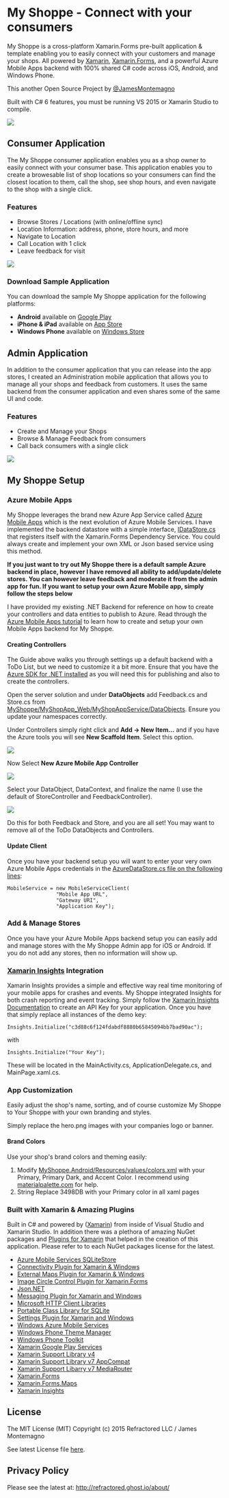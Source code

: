 # My Shoppe - Connect with your consumers

My Shoppe is a cross-platform Xamarin.Forms pre-built application & template enabling you to easily connect with your customers and manage your shops. All powered by [Xamarin](http://www.xamarin.com), [Xamarin.Forms](http://www.xamarin.com/forms), and  a powerful Azure Mobile Apps backend with 100% shared C# code across iOS, Android, and Windows Phone.

This another Open Source Project by [@JamesMontemagno](http://www.twitter.com/jamesmontemagno)

Built with C# 6 features, you must be running VS 2015 or Xamarin Studio to compile. 

![](art/myshoppepromo.png)

## Consumer Application
The My Shoppe consumer application enables you as a shop owner to easily connect with your consumer base. This application  enables you to create a browesable list of shop locations so your consumers can find the closest location to them, call the shop, see shop hours, and even navigate to the shop with a single click.

### Features
* Browse Stores / Locations (with online/offline sync)
* Location Information: address, phone, store hours, and more
* Navigate to Location
* Call Location with 1 click
* Leave feedback for visit

![](art/MyShoppeHeroSmall.png)

### Download Sample Application
You can download the sample My Shoppe application for the following platforms:

* **Android** available on [Google Play](https://play.google.com/store/apps/details?id=com.refractored.myshoppe)
* **iPhone & iPad** available on [App Store](https://itunes.apple.com/us/app/my-shoppe/id1014747999?ls=1&mt=8) 
* **Windows Phone** available on [Windows Store](https://www.windowsphone.com/en-us/store/app/my-shoppe/8641ed20-1bf6-412d-ae28-a5f785cc6546)

## Admin Application
In addition to the consumer application that you can release into the app stores, I created an Administration mobile application that allows you to manage all your shops and feedback from customers. It uses the same backend from the consumer application and even shares some of the same UI and code. 

### Features
* Create and Manage your Shops
* Browse & Manage Feedback from consumers
* Call back consumers with a single click

![](art/MyShoppeAdminHero.png)

## My Shoppe Setup

### Azure Mobile Apps
My Shoppe leverages the brand new Azure App Service called [Azure Mobile Apps](http://azure.microsoft.com/en-us/services/app-service/mobile/) which is the next evolution of Azure Mobile Services. I have implemented the backend datastore with a simple interface, [IDataStore.cs](https://github.com/jamesmontemagno/MyShoppe/blob/master/MyShop/Interfaces/IDataStore.cs) that registers itself with the Xamarin.Forms Dependency Service. You could always create and implement your own XML or Json based service using this method.

**If you just want to try out My Shoppe there is a default sample Azure backend in place, however I have removed all ability to add/update/delete stores. You can however leave feedback and moderate it from the admin app for fun. If you want to setup your own Azure Mobile app, simply follow the steps below**

I have provided my existing .NET Backend for reference on how to create your controllers and data entities to publish to Azure. Read through the [Azure Mobile Apps tutorial](https://azure.microsoft.com/en-us/documentation/articles/app-service-mobile-xamarin-forms-get-started/) to learn how to create and setup your own Mobile Apps backend for My Shoppe. 

#### Creating Controllers
The Guide above walks you through settings up a default backend with a ToDo List, but we need to customize it a bit more. Ensure that you have the [Azure SDK for .NET installed](http://azure.microsoft.com/en-us/downloads/archive-net-downloads/) as you will need this for publishing and also to create the controllers. 

Open the server solution and under **DataObjects** add Feedback.cs and Store.cs from [MyShoppe/MyShopApp_Web/MyShopAppService/DataObjects](https://github.com/jamesmontemagno/MyShoppe/tree/master/MyShopApp_Web/MyShopAppService/DataObjects). Ensure you update your namespaces correctly.

Under Controllers simply right click and **Add -> New Item...** and if you have the Azure tools you will see **New Scaffold Item**. Select this option. 

![](art/NewScaffold.png)

Now Select **New Azure Mobile App Controller**

![](art/NewController.png)

Select your DataObject, DataContext, and finalize the name (I use the default of StoreController and FeedbackController).

![](art/FinalizeController.png)

Do this for both Feedback and Store, and you are all set! You may want to remove all of the ToDo DataObjects and Controllers. 


#### Update Client
Once you have your backend setup you will want to enter your very own Azure Mobile Apps credentials in the [AzureDataStore.cs file on the following lines](https://github.com/jamesmontemagno/MyShoppe/blob/master/MyShop/Services/AzureDataStore.cs#L29-L32):

```
MobileService = new MobileServiceClient(
				"Mobile App URL",
				"Gateway URI",
				"Application Key");

```

### Add & Manage Stores
Once you have your Azure Mobile Apps backend setup you can easily add and manage stores with the My Shoppe Admin app for iOS or Android. If you do not add any stores, then no information will show up.

### [Xamarin Insights](http://www.xamarin.com/insights) Integration
Xamarin Insights provides a simple and effective way real time monitoring of your mobile apps for crashes and events. My Shoppe integrated Insights for both crash reporting and event tracking. Simply follow the [Xamarin Insights Documentation](https://insights.xamarin.com/docs) to create an API Key for your application. Once you have that simply replace all instances of the demo key: 
```
Insights.Initialize("c3d88c6f124fdabdf8880b65845094bb7bad90ac");
```
with
```
Insights.Initialize("Your Key");
```

These will be located in the MainActivity.cs, ApplicationDelegate.cs, and MainPage.xaml.cs.

### App Customization
Easily adjust the shop's name, sorting, and of course customize My Shoppe to Your Shoppe with your own branding and styles.

Simply replace the hero.png images with your companies logo or banner.

#### Brand Colors
Use your shop's brand colors and theming easily:

1. Modify [MyShoppe.Android/Resources/values/colors.xml](https://github.com/jamesmontemagno/MyShoppe/blob/master/MyShop.Android/Resources/values/colors.xml) with your Primary, Primary Dark, and Accent Color. I recommend using [materialpalette.com](http://www.materialpalette.com) for help.
2. String Replace 3498DB with your Primary color in all xaml pages




### Built with Xamarin & Amazing Plugins
Built in C# and powered by ([Xamarin](http://www.xamarin.com)) from inside of Visual Studio and Xamarin Studio. In addition there was a plethora of amazing NuGet packages and [Plugins for Xamarin](http://www.github.com/xamarin/plugins) that helped in the creation of this application. Please refer to to each NuGet packages license for the latest.


* [Azure Mobile Services SQLiteStore](https://www.nuget.org/packages/WindowsAzure.MobileServices.SQLiteStore/2.0.0-beta)
* [Connectivity Plugin for Xamarin & Windows](https://www.nuget.org/packages/Xam.Plugin.Connectivity/)
* [External Maps Plugin for Xamarin & Windows](https://www.nuget.org/packages/Xam.Plugin.ExternalMaps/)
* [Image Circle Control Plugin for Xamarin.Forms](https://www.nuget.org/packages/Xam.Plugins.Forms.ImageCircle/)
* [Json.NET](https://www.nuget.org/packages/Newtonsoft.Json/)
* [Messaging Plugin for Xamarin and Windows](https://www.nuget.org/packages/Xam.Plugins.Messaging/)
* [Microsoft HTTP Client Libraries](https://www.nuget.org/packages/Microsoft.Net.Http/)
* [Portable Class Library for SQLite](https://www.nuget.org/packages/SQLitePCL/)
* [Settings Plugin for Xamarin and Windows](https://www.nuget.org/packages/Xam.Plugins.Settings/)
* [Windows Azure Mobile Services](https://www.nuget.org/packages/WindowsAzure.MobileServices/2.0.0-beta)
* [Windows Phone Theme Manager](https://www.nuget.org/packages/PhoneThemeManager/)
* [Windows Phone Toolkit](https://www.nuget.org/packages/WPtoolkit/)
* [Xamarin Google Play Services](https://www.nuget.org/packages/Xamarin.GooglePlayServices/)
* [Xamarin Support Library v4](https://www.nuget.org/packages/Xamarin.Android.Support.v4/)
* [Xamarin Support Library v7 AppCompat](https://www.nuget.org/packages/Xamarin.Android.Support.v7.AppCompat/)
* [Xamarin Support Libarry v7 MediaRouter](https://www.nuget.org/packages/Xamarin.Android.Support.v7.MediaRouter/)
* [Xamarin.Forms](https://www.nuget.org/packages/Xamarin.Forms/)
* [Xamarin.Forms.Maps](https://www.nuget.org/packages/Xamarin.Forms.Maps)
* [Xamarin Insights](https://www.nuget.org/packages/Xamarin.Insights/)


## License
The MIT License (MIT)
Copyright (c) 2015 Refractored LLC / James Montemagno

See latest License file [here](https://github.com/jamesmontemagno/MyShoppe/blob/master/LICENSE).

## Privacy Policy
Please see the latest at: http://refractored.ghost.io/about/
